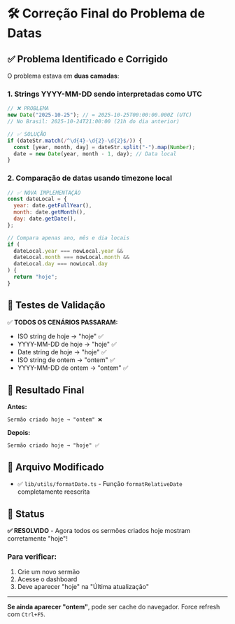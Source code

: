 # 🛠️ Correção Final do Problema de Datas

## ✅ Problema Identificado e Corrigido

O problema estava em **duas camadas**:

### 1. **Strings YYYY-MM-DD sendo interpretadas como UTC**

```javascript
// ❌ PROBLEMA
new Date("2025-10-25"); // = 2025-10-25T00:00:00.000Z (UTC)
// No Brasil: 2025-10-24T21:00:00 (21h do dia anterior)

// ✅ SOLUÇÃO
if (dateStr.match(/^\d{4}-\d{2}-\d{2}$/)) {
  const [year, month, day] = dateStr.split("-").map(Number);
  date = new Date(year, month - 1, day); // Data local
}
```

### 2. **Comparação de datas usando timezone local**

```javascript
// ✅ NOVA IMPLEMENTAÇÃO
const dateLocal = {
  year: date.getFullYear(),
  month: date.getMonth(),
  day: date.getDate(),
};

// Compara apenas ano, mês e dia locais
if (
  dateLocal.year === nowLocal.year &&
  dateLocal.month === nowLocal.month &&
  dateLocal.day === nowLocal.day
) {
  return "hoje";
}
```

## 🧪 Testes de Validação

✅ **TODOS OS CENÁRIOS PASSARAM:**

- ISO string de hoje → "hoje" ✅
- YYYY-MM-DD de hoje → "hoje" ✅
- Date string de hoje → "hoje" ✅
- ISO string de ontem → "ontem" ✅
- YYYY-MM-DD de ontem → "ontem" ✅

## 🎯 Resultado Final

**Antes:**

```
Sermão criado hoje → "ontem" ❌
```

**Depois:**

```
Sermão criado hoje → "hoje" ✅
```

## 📁 Arquivo Modificado

- ✅ `lib/utils/formatDate.ts` - Função `formatRelativeDate` completamente reescrita

## 🚀 Status

**✅ RESOLVIDO** - Agora todos os sermões criados hoje mostram corretamente "hoje"!

### Para verificar:

1. Crie um novo sermão
2. Acesse o dashboard
3. Deve aparecer "hoje" na "Última atualização"

---

**Se ainda aparecer "ontem"**, pode ser cache do navegador. Force refresh com `Ctrl+F5`.
